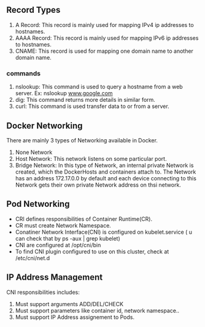 ## Record Types
1. A Record: This record is mainly used for mapping IPv4 ip addresses to hostnames.
2. AAAA Record: This record is mainly used for mapping IPv6 ip addresses to hostnames.
3. CNAME: This record is used for mapping one domain name to another domain name.

### commands
1. nslookup: This command is used to query a hostname from a web server.
   Ex: nslookup www.google.com
2. dig: This command returns more details in similar form.
3. curl: This command is used transfer data to or from a server.

## Docker Networking
There are mainly 3 types of Networking available in Docker.
1. None Network
2. Host Network: This network listens on some particular port.
3. Bridge Network: In this type of Network, an internal private Network is created, which the DockerHosts and containers attach to. The Network has an address 172.17.0.0 by default and each device connecting to this Network gets their own private Network address on thsi network.

 ## Pod Networking
 - CRI defines responsibilities of Container Runtime(CR).
 - CR must create Network Namespace.
 - Conatiner Network Interface(CNI) is configured on kubelet.service ( u can check that by ps -aux | grep kubelet)
 - CNI are configured at /opt/cni/bin
 - To find CNI plugin configured to use on this cluster, check at /etc/cni/net.d

## IP Address Management
CNI responsibilities includes:
1. Must support arguments ADD/DEL/CHECK
2. Must support parameters like container id, network namespace..
3. Must support IP Address assignement to Pods.
